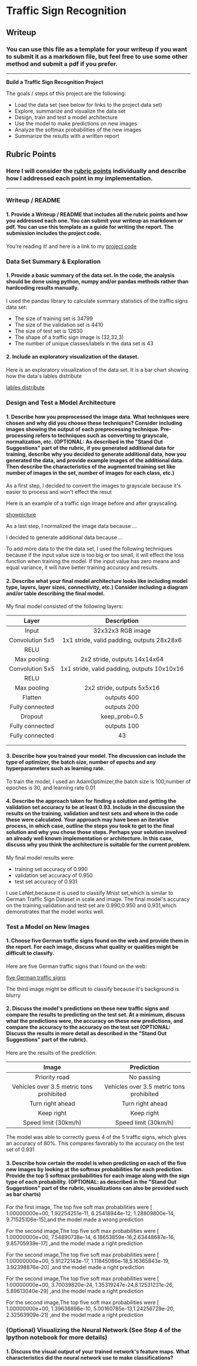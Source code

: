 # **Traffic Sign Recognition** 

## Writeup

### You can use this file as a template for your writeup if you want to submit it as a markdown file, but feel free to use some other method and submit a pdf if you prefer.

---

**Build a Traffic Sign Recognition Project**

The goals / steps of this project are the following:
* Load the data set (see below for links to the project data set)
* Explore, summarize and visualize the data set
* Design, train and test a model architecture
* Use the model to make predictions on new images
* Analyze the softmax probabilities of the new images
* Summarize the results with a written report


[//]: # (Image References)

[image1]: ./examples/visualization.jpg "Visualization"
[image2]: ./examples/grayscale.jpg "Grayscaling"
[image3]: ./examples/random_noise.jpg "Random Noise"
[image4]: ./examples/placeholder.png "Traffic Sign 1"
[image5]: ./examples/placeholder.png "Traffic Sign 2"
[image6]: ./examples/placeholder.png "Traffic Sign 3"
[image7]: ./examples/placeholder.png "Traffic Sign 4"
[image8]: ./examples/placeholder.png "Traffic Sign 5"

## Rubric Points
### Here I will consider the [rubric points](https://review.udacity.com/#!/rubrics/481/view) individually and describe how I addressed each point in my implementation.  

---
### Writeup / README

#### 1. Provide a Writeup / README that includes all the rubric points and how you addressed each one. You can submit your writeup as markdown or pdf. You can use this template as a guide for writing the report. The submission includes the project code.

You're reading it! and here is a link to my [project code](https://github.com/esearcher/Traffic-Sign-Classifier/blob/master/Traffic_Sign_Classifier.ipynb)

### Data Set Summary & Exploration

#### 1. Provide a basic summary of the data set. In the code, the analysis should be done using python, numpy and/or pandas methods rather than hardcoding results manually.

I used the pandas library to calculate summary statistics of the traffic
signs data set:

* The size of training set is 34799
* The size of the validation set is 4410
* The size of test set is 12630
* The shape of a traffic sign image is (32,32,3)
* The number of unique classes/labels in the data set is 43

#### 2. Include an exploratory visualization of the dataset.

Here is an exploratory visualization of the data set. It is a bar chart showing how the data's lables distribute

[lables distribute](https://github.com/esearcher/Traffic-Sign-Classifier/blob/master/visualization%20of%20the%20dataset.png)

### Design and Test a Model Architecture

#### 1. Describe how you preprocessed the image data. What techniques were chosen and why did you choose these techniques? Consider including images showing the output of each preprocessing technique. Pre-processing refers to techniques such as converting to grayscale, normalization, etc. (OPTIONAL: As described in the "Stand Out Suggestions" part of the rubric, if you generated additional data for training, describe why you decided to generate additional data, how you generated the data, and provide example images of the additional data. Then describe the characteristics of the augmented training set like number of images in the set, number of images for each class, etc.)

As a first step, I decided to convert the images to grayscale because it's easier to process and won't effect the
resut

Here is an example of a traffic sign image before and after grayscaling.

[showpicture](https://github.com/esearcher/Traffic-Sign-Classifier/blob/master/showpicture.png)

As a last step, I normalized the image data because ...

I decided to generate additional data because ... 

To add more data to the the data set, I used the following techniques because if the input value size is too big or too small, it will effect the loss function when training the model. If the input value has zero means and equal variance, it will have better training accuracy and results.




#### 2. Describe what your final model architecture looks like including model type, layers, layer sizes, connectivity, etc.) Consider including a diagram and/or table describing the final model.

My final model consisted of the following layers:

| Layer         		|     Description	        					| 
|:---------------------:|:---------------------------------------------:| 
| Input         		| 32x32x3 RGB image   							| 
| Convolution 5x5     	| 1x1 stride, valid padding, outputs 28x28x6 	|
| RELU					|												|
| Max pooling	      	| 2x2 stride,  outputs 14x14x64 				|
| Convolution 5x5     	| 1x1 stride, valid padding, outputs 10x10x16 	|
| RELU					|												|
| Max pooling	      	| 2x2 stride,  outputs 5x5x16 				    |
| Flatten       	    | outputs 400      								|
| Fully connected		| outputs 200     								|
| Dropout       		| keep_prob=0.5     							|
| Fully connected		| outputs 100     								|
| Fully connected		| 43        									|
|						|												|
|						|												|
 


#### 3. Describe how you trained your model. The discussion can include the type of optimizer, the batch size, number of epochs and any hyperparameters such as learning rate.

To train the model, I used an AdamOptimizer,the batch size is 100,number of epoches is 30, and learning rate 0.01

#### 4. Describe the approach taken for finding a solution and getting the validation set accuracy to be at least 0.93. Include in the discussion the results on the training, validation and test sets and where in the code these were calculated. Your approach may have been an iterative process, in which case, outline the steps you took to get to the final solution and why you chose those steps. Perhaps your solution involved an already well known implementation or architecture. In this case, discuss why you think the architecture is suitable for the current problem.

My final model results were:
* training set accuracy of 0.990
* validation set accuracy of 0.950 
* test set accuracy of 0.931

I use LeNet,because it is used to classify Mnist set,which is similar to German Traffic Sign Dataset in scale and image. The final model's accuracy on the training,validation and test set are 0.990,0.950 and 0.931,which demonstrates that the model works well.

### Test a Model on New Images

#### 1. Choose five German traffic signs found on the web and provide them in the report. For each image, discuss what quality or qualities might be difficult to classify.

Here are five German traffic signs that I found on the web:

[five German traffic signs](https://github.com/esearcher/Traffic-Sign-Classifier/blob/master/five%20German%20traffic%20signs.png)

The third image might be difficult to classify because it's background is blurry
#### 2. Discuss the model's predictions on these new traffic signs and compare the results to predicting on the test set. At a minimum, discuss what the predictions were, the accuracy on these new predictions, and compare the accuracy to the accuracy on the test set (OPTIONAL: Discuss the results in more detail as described in the "Stand Out Suggestions" part of the rubric).

Here are the results of the prediction:

| Image			        |     Prediction	        					| 
|:---------------------:|:---------------------------------------------:| 
| Priority road      	| No passing   									| 
| Vehicles over 3.5 metric tons prohibited     			| Vehicles over 3.5 metric tons prohibited		|
| Turn right ahead		| Turn right ahead								|
| Keep right	      	| Keep right					 				|
| Speed limit (30km/h)	| Speed limit (30km/h) 							|


The model was able to correctly guess 4 of the 5 traffic signs, which gives an accuracy of 80%. This compares favorably to the accuracy on the test set of 0.931

#### 3. Describe how certain the model is when predicting on each of the five new images by looking at the softmax probabilities for each prediction. Provide the top 5 softmax probabilities for each image along with the sign type of each probability. (OPTIONAL: as described in the "Stand Out Suggestions" part of the rubric, visualizations can also be provided such as bar charts)



For the first image,  The top five soft max probabilities were [  1.00000000e+00,   1.92254251e-11,   6.25418944e-12, 1.28809800e-14, 9.71525106e-15],and the model made a
wrong prediction

For the second image,The top five soft max probabilities were [  1.00000000e+00,   7.54890738e-14,   6.18653859e-16,2.63448687e-16,   9.85705939e-17] ,and the model made a
right prediction

For the second image,The top five soft max probabilities were [  1.00000000e+00,   5.91272143e-17,   1.11845086e-18,5.16365843e-19,   3.92398876e-20] ,and the model made a
right prediction

For the second image,The top five soft max probabilities were [  1.00000000e+00,   3.70039820e-24,   1.35319247e-24,8.12531231e-26,   5.89613040e-29] ,and the model made a
right prediction

For the second image,The top five soft max probabilities were [  1.00000000e+00,   1.39638898e-10,   5.00160785e-13,1.24256729e-20,   2.32563909e-21] ,and the model made a
right prediction

### (Optional) Visualizing the Neural Network (See Step 4 of the Ipython notebook for more details)
#### 1. Discuss the visual output of your trained network's feature maps. What characteristics did the neural network use to make classifications?


